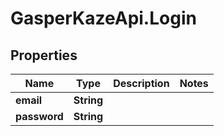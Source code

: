 # GasperKazeApi.Login

## Properties

Name | Type | Description | Notes
------------ | ------------- | ------------- | -------------
**email** | **String** |  | 
**password** | **String** |  | 


